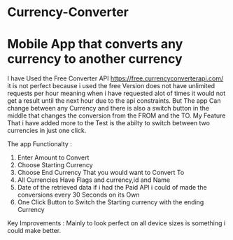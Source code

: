 # Currency-Converter
<h1>Mobile App that converts any currency to another currency</h1>

I have Used the Free Converter API https://free.currencyconverterapi.com/ it is not perfect because i used  the free Version does not have unlimited requests per hour meaning when i have requested alot of times it would not get a result until the next hour due to the api constraints. But The app Can change between any Currency and there is also a switch button in the middle that changes the conversion from the FROM and the TO. My Feature That i have added more to the Test is the abilty to switch between two currencies in just one click.

The app Functionalty :<br />
<ol>
  <li> Enter Amount to Convert</li>
<li> Choose Starting Currency</li>
<li> Choose End Currency That you would want to Convert To</li>
<li> All Currencies Have Flags and currency,id and Name</li>
<li> Date of the retrieved data if i had the Paid API i could of made the conversions every 30 Seconds on its Own</li>
<li> One Click Button to Switch the Starting currency with the ending Currency</li>
</ol>

Key Improvements : 
Mainly to look perfect on all device sizes is something i could make better.
